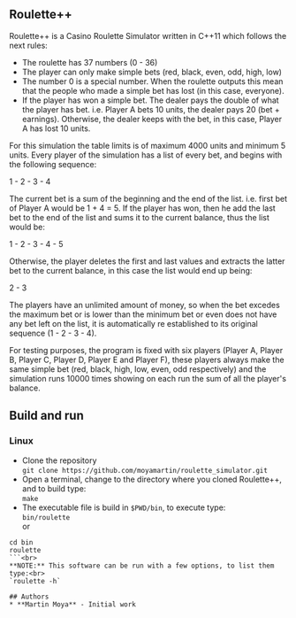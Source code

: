 ## Roulette++

Roulette++ is a Casino Roulette Simulator written in C++11 which follows the next rules:
- The roulette has 37 numbers (0 - 36)
- The player can only make simple bets (red, black, even, odd, high, low)
- The number 0 is a special number. When the roulette outputs this mean that the people who made a simple bet has lost (in this case, everyone).
- If the player has won a simple bet. The dealer pays the double of what the player has bet. i.e. Player A bets 10 units, the dealer pays 20 (bet + earnings). Otherwise, the dealer keeps with the bet, in this case, Player A has lost 10 units.
    
For this simulation the table limits is of maximum 4000 units and minimum 5 units. Every player of the simulation has a list of every bet, and begins with the following sequence:

1 - 2 - 3 - 4

The current bet is a sum of the beginning and the end of the list. i.e. first bet of Player A would be 1 + 4 = 5. If the player has won, then he add the last bet to the end of the list and sums it to the current balance, thus the list would be:

1 - 2 - 3 - 4 - 5

Otherwise, the player deletes the first and last values and extracts the latter bet to the current balance, in this case the list would end up being:

2 - 3

The players have an unlimited amount of money, so when the bet excedes the maximum bet or is lower than the minimum bet or even does not have any bet left on the list, it is automatically re established to its original sequence (1 - 2 - 3 - 4).

For testing purposes, the program is fixed with six players (Player A, Player B, Player C, Player D, Player E and Player F), these players always make the same simple bet (red, black, high, low, even, odd respectively) and the simulation runs 10000 times showing on each run the sum of all the player's balance.

## Build and run
### Linux
* Clone the repository\
    `git clone https://github.com/moyamartin/roulette_simulator.git` 
* Open a terminal, change to the directory where you cloned Roulette++, and to build type:<br>
    `make`<br>
* The executable file is build in `$PWD/bin`, to execute type: <br>
`bin/roulette` <br>
or <br>
```
cd bin
roulette
```<br>
**NOTE:** This software can be run with a few options, to list them type:<br>
`roulette -h`

## Authors
* **Martin Moya** - Initial work
